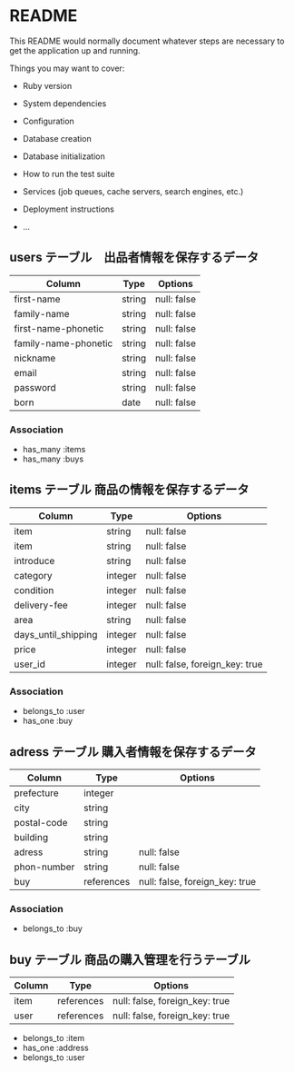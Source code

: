 # README

This README would normally document whatever steps are necessary to get the
application up and running.

Things you may want to cover:

* Ruby version

* System dependencies

* Configuration

* Database creation

* Database initialization

* How to run the test suite

* Services (job queues, cache servers, search engines, etc.)

* Deployment instructions

* ...


## users テーブル　出品者情報を保存するデータ

| Column               | Type   | Options     |
| -----------------    | ------ | ----------- |
| first-name           | string | null: false |
| family-name          | string | null: false |
| first-name-phonetic  | string | null: false |
| family-name-phonetic | string | null: false |
| nickname             | string | null: false |
| email                | string | null: false |
| password             | string | null: false |
| born                 | date   | null: false |

### Association
- has_many :items
- has_many :buys

## items テーブル 商品の情報を保存するデータ


| Column               | Type    | Options     |
| ---------------      | ------- | ----------- |
| item                 | string  | null: false |
| item                 | string  | null: false |
| introduce            | string  | null: false |
| category             | integer | null: false |
| condition            | integer | null: false |
| delivery-fee         | integer | null: false |
| area                 | string  | null: false |
| days_until_shipping  | integer | null: false |
| price                | integer | null: false |
| user_id              | integer | null: false, foreign_key: true |


### Association
- belongs_to :user
- has_one :buy



## adress テーブル 購入者情報を保存するデータ

| Column      | Type       | Options     |
| ----------  | --------   | ------------|
| prefecture  | integer    |             |
| city        | string     |             |
| postal-code | string     |             |
| building    | string     |             |
| adress      | string     | null: false |
| phon-number | string     | null: false |
| buy | references | null: false, foreign_key: true |


### Association
- belongs_to :buy

## buy テーブル 商品の購入管理を行うテーブル

| Column | Type       | Options                        |
| ------ | ---------- | ------------------------------ |
| item   | references | null: false, foreign_key: true |
| user   | references | null: false, foreign_key: true |

- belongs_to :item
- has_one :address
- belongs_to :user